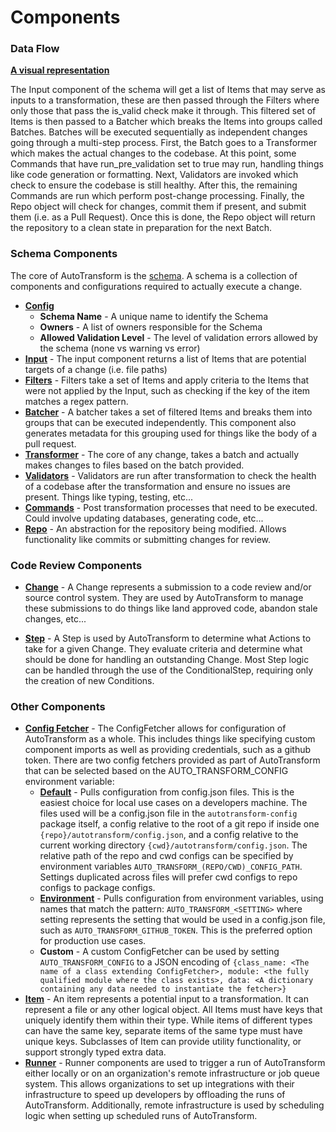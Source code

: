 # **Components**

### **Data Flow**

**[A visual representation](https://lucid.app/lucidchart/eca43a3d-175f-416f-bb4f-4363d56f951b/edit?invitationId=inv_f44ed708-8c4a-4998-96f2-8b860aba8ebc)**

The Input component of the schema will get a list of Items that may serve as inputs to a transformation, these are then passed through the Filters where only those that pass the is_valid check make it through. This filtered set of Items is then passed to a Batcher which breaks the Items into groups called Batches. Batches will be executed sequentially as independent changes going through a multi-step process. First, the Batch goes to a Transformer which makes the actual changes to the codebase. At this point, some Commands that have run_pre_validation set to true may run, handling things like code generation or formatting. Next, Validators are invoked which check to ensure the codebase is still healthy. After this, the remaining Commands are run which perform post-change processing. Finally, the Repo object will check for changes, commit them if present, and submit them (i.e. as a Pull Request). Once this is done, the Repo object will return the repository to a clean state in preparation for the next Batch.

### **Schema Components**

The core of AutoTransform is the [schema](https://github.com/nathro/AutoTransform/blob/master/src/python/autotransform/schema/schema.py). A schema is a collection of components and configurations required to actually execute a change.

* **[Config](https://github.com/nathro/AutoTransform/blob/master/src/python/autotransform/schema/config.py)**
    * **Schema Name** - A unique name to identify the Schema
    * **Owners** - A list of owners responsible for the Schema
    * **Allowed Validation Level** - The level of validation errors allowed by the schema (none vs warning vs error)
* **[Input](https://github.com/nathro/AutoTransform/blob/master/src/python/autotransform/input/base.py)** - The input component returns a list of Items that are potential targets of a change (i.e. file paths)
* **[Filters](https://github.com/nathro/AutoTransform/blob/master/src/python/autotransform/filter/base.py)** - Filters take a set of Items and apply criteria to the Items that were not applied by the Input, such as checking if the key of the item matches a regex pattern.
* **[Batcher](https://github.com/nathro/AutoTransform/blob/master/src/python/autotransform/batcher/base.py)** - A batcher takes a set of filtered Items and breaks them into groups that can be executed independently. This component also generates metadata for this grouping used for things like the body of a pull request.
* **[Transformer](https://github.com/nathro/AutoTransform/blob/master/src/python/autotransform/transformer/base.py)** - The core of any change, takes a batch and actually makes changes to files based on the batch provided.
* **[Validators](https://github.com/nathro/AutoTransform/blob/master/src/python/autotransform/validator/base.py)** - Validators are run after transformation to check the health of a codebase after the transformation and ensure no issues are present. Things like typing, testing, etc...
* **[Commands](https://github.com/nathro/AutoTransform/blob/master/src/python/autotransform/command/base.py)** - Post transformation processes that need to be executed. Could involve updating databases, generating code, etc...
* **[Repo](https://github.com/nathro/AutoTransform/blob/master/src/python/autotransform/repo/base.py)** - An abstraction for the repository being modified. Allows functionality like commits or submitting changes for review.

### **Code Review Components**

* **[Change](https://github.com/nathro/AutoTransform/blob/master/src/python/autotransform/change/base.py)** - A Change represents a submission to a code review and/or source control system. They are used by AutoTransform to manage these submissions to do things like land approved code, abandon stale changes, etc...

* **[Step](https://github.com/nathro/AutoTransform/blob/master/src/python/autotransform/step/base.py)** - A Step is used by AutoTransform to determine what Actions to take for a given Change. They evaluate criteria and determine what should be done for handling an outstanding Change. Most Step logic can be handled through the use of the ConditionalStep, requiring only the creation of new Conditions.

### **Other Components**

* **[Config Fetcher](https://github.com/nathro/AutoTransform/blob/master/src/python/autotransform/config/fetcher.py)** - The ConfigFetcher allows for configuration of AutoTransform as a whole. This includes things like specifying custom component imports as well as providing credentials, such as a github token. There are two config fetchers provided as part of AutoTransform that can be selected based on the AUTO_TRANSFORM_CONFIG environment variable:
    * **[Default](https://github.com/nathro/AutoTransform/blob/master/src/python/autotransform/config/default.py)** - Pulls configuration from config.json files. This is the easiest choice for local use cases on a developers machine. The files used will be a config.json file in the `autotransform-config` package itself, a config relative to the root of a git repo if inside one `{repo}/autotransform/config.json`, and a config relative to the current working directory `{cwd}/autotransform/config.json`. The relative path of the repo and cwd configs can be specified by environment variables `AUTO_TRANSFORM_(REPO/CWD)_CONFIG_PATH`. Settings duplicated across files will prefer cwd configs to repo configs to package configs.
    * **[Environment](https://github.com/nathro/AutoTransform/blob/master/src/python/autotransform/config/environment.py)** - Pulls configuration from environment variables, using names that match the pattern: `AUTO_TRANSFORM_<SETTING>` where setting represents the setting that would be used in a config.json file, such as `AUTO_TRANSFORM_GITHUB_TOKEN`. This is the preferred option for production use cases.
    * **Custom** - A custom ConfigFetcher can be used by setting `AUTO_TRANSFORM_CONFIG` to a JSON encoding of `{class_name: <The name of a class extending ConfigFetcher>, module: <the fully qualified module where the class exists>, data: <A dictionary containing any data needed to instantiate the fetcher>}`
* **[Item](https://github.com/nathro/AutoTransform/blob/master/src/python/autotransform/item/base.py)** - An item represents a potential input to a transformation. It can represent a file or any other logical object. All Items must have keys that uniquely identify them within their type. While items of different types can have the same key, separate items of the same type must have unique keys. Subclasses of Item can provide utility functionality, or support strongly typed extra data.
* **[Runner](https://github.com/nathro/AutoTransform/blob/master/src/python/autotransform/runner/base.py)** - Runner components are used to trigger a run of AutoTransform either locally or on an organization's remote infrastructure or job queue system. This allows organizations to set up integrations with their infrastructure to speed up developers by offloading the runs of AutoTransform. Additionally, remote infrastructure is used by scheduling logic when setting up scheduled runs of AutoTransform.